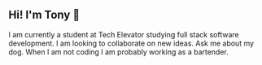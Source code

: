 ## Hi! I'm Tony 👋

<!--
**tzorbino/tzorbino** is a ✨ _special_ ✨ repository because its `README.md` (this file) appears on your GitHub profile.

Here are some ideas to get you started:

- 🔭 I’m currently working on ... git
- 🌱 I’m currently learning ... software development
- 👯 I’m looking to collaborate on ... new ideas
- 🤔 I’m looking for help with ... loops in java script
- 💬 Ask me about ... my dog
- 📫 How to reach me: ... tzorbino@gmail.com
- 😄 Pronouns: ... he/him
- ⚡ Fun fact: ...  I am a bartender
-->

I am currently a student at Tech Elevator studying full stack software development.
I am looking to collaborate on new ideas.
Ask me about my dog.
When I am not coding I am probably working as a bartender.
